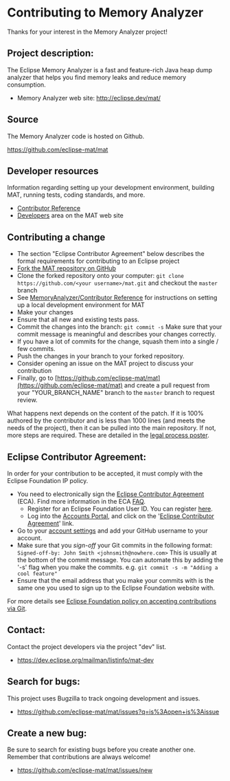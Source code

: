 Contributing to Memory Analyzer 
====================

Thanks for your interest in the Memory Analyzer project!

Project description:
--------------------

The Eclipse Memory Analyzer is a fast and feature-rich Java heap dump analyzer that helps you find memory leaks and reduce memory consumption.

- Memory Analyzer web site: <http://eclipse.dev/mat/>

Source
------

The Memory Analyzer code is hosted on Github.

<https://github.com/eclipse-mat/mat>

Developer resources
--------------------

Information regarding setting up your development environment, building MAT, running tests, coding standards, and more.

- [Contributor Reference](dev-doc/Contributor_Reference.md)
- [Developers](https://www.eclipse.org/mat/developers/) area on the MAT web site

Contributing a change
--------------------

- The section "Eclipse Contributor Agreement" below describes the formal requirements for contributing to an Eclipse project
- [Fork the MAT repository on GitHub](https://github.com/eclipse-mat/mat/fork)
- Clone the forked repository onto your computer: ``` git clone https://github.com/<your username>/mat.git ``` 
  and checkout the ```master``` branch
- See [MemoryAnalyzer/Contributor Reference](dev-doc/Contributor_Reference.md) for instructions on setting up a local development environment for MAT
- Make your changes
- Ensure that all new and existing tests pass.
- Commit the changes into the branch: ``` git commit -s ``` Make sure that
   your commit message is meaningful and describes your changes correctly.
- If you have a lot of commits for the change, squash them into a single / few
   commits.
- Push the changes in your branch to your forked repository.
- Consider opening an issue on the MAT project to discuss your contribution
- Finally, go to
	[https://github.com/eclipse-mat/mat](https://github.com/eclipse-mat/mat)
	and create a pull request from your "YOUR_BRANCH_NAME" branch to the
	```master``` branch to request review.

What happens next depends on the content of the patch. If it is 100% authored
by the contributor and is less than 1000 lines (and meets the needs of the
project), then it can be pulled into the main repository. If not, more steps
are required. These are detailed in the
[legal process poster](http://www.eclipse.org/legal/EclipseLegalProcessPoster.pdf).

Eclipse Contributor Agreement:
------------------------------

In order for your contribution to be accepted, it must comply with the Eclipse Foundation IP policy.
- You need to electronically sign the [Eclipse Contributor Agreement](https://www.eclipse.org/legal/ECA.php) (ECA). Find more information in the ECA [FAQ](https://www.eclipse.org/legal/ecafaq.php).
  - Register for an Eclipse Foundation User ID. You can register [here](https://accounts.eclipse.org/user/register).
  - Log into the [Accounts Portal](https://accounts.eclipse.org/), and click on the '[Eclipse Contributor Agreement](https://accounts.eclipse.org/user/eca)' link.
- Go to your [account settings](https://accounts.eclipse.org/user/edit) and add your GitHub username to your account.
- Make sure that you _sign-off_ your Git commits in the following format:
  ``` Signed-off-by: John Smith <johnsmith@nowhere.com> ``` This is usually at the bottom of the commit message. You can automate this by adding the '-s' flag when you make the commits. e.g.   ```git commit -s -m "Adding a cool feature"```
- Ensure that the email address that you make your commits with is the same one you used to sign up to the Eclipse Foundation website with.

For more details see [Eclipse Foundation policy on accepting contributions via Git](http://wiki.eclipse.org/Development_Resources/Contributing_via_Git).

Contact:
--------

Contact the project developers via the project "dev" list.

- <https://dev.eclipse.org/mailman/listinfo/mat-dev>

Search for bugs:
----------------

This project uses Bugzilla to track ongoing development and issues.

- <https://github.com/eclipse-mat/mat/issues?q=is%3Aopen+is%3Aissue>

Create a new bug:
-----------------

Be sure to search for existing bugs before you create another one. Remember that contributions are always welcome!

- <https://github.com/eclipse-mat/mat/issues/new>
